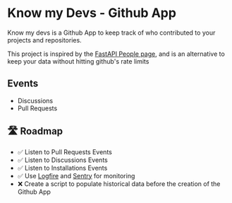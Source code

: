 # Know my Devs - Github App

Know my devs is a Github App to keep track of who contributed to your projects and repositories.

This project is inspired by the [FastAPI People page](https://fastapi.tiangolo.com/fastapi-people), and is an alternative to keep your data without hitting github's rate limits

## Events

* Discussions
* Pull Requests

## 🛣️ Roadmap

* ✅ Listen to Pull Requests Events
* ✅ Listen to Discussions Events
* ✅ Listen to Installations Events
* ✅ Use [Logfire](https://logfire.pydantic.dev) and [Sentry](https://sentry.io/) for monitoring
* ❌ Create a script to populate historical data before the creation of the Github App